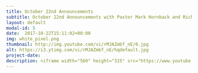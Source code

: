 ```yaml
---
title: October 22nd Announcements
subtitle: October 22nd Announcements with Pastor Mark Hornback and Richie Runnells.
layout: default
modal-id: 5 
date:  2017-10-22T15:11:02+00:00
img: white_pixel.png
thumbnail: http://img.youtube.com/vi/rMJAZmbf_nE/0.jpg
alt: https://i3.ytimg.com/vi/rMJAZmbf_nE/hqdefault.jpg
project-date: 
description: <iframe width="560" height="315" src="https://www.youtube.com/embed/rMJAZmbf_nE" frameborder="0" allowfullscreen></iframe> 
---
```

